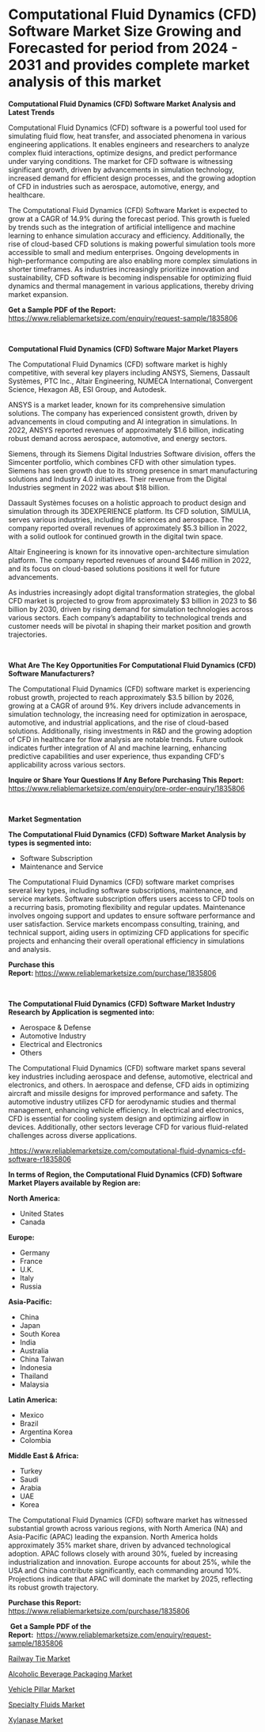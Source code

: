 <p><h1>Computational Fluid Dynamics (CFD) Software Market Size Growing and Forecasted for period from 2024 - 2031 and provides complete market analysis of this market</h1></p><p><strong>Computational Fluid Dynamics (CFD) Software Market Analysis and Latest Trends</strong></p>
<p><p>Computational Fluid Dynamics (CFD) software is a powerful tool used for simulating fluid flow, heat transfer, and associated phenomena in various engineering applications. It enables engineers and researchers to analyze complex fluid interactions, optimize designs, and predict performance under varying conditions. The market for CFD software is witnessing significant growth, driven by advancements in simulation technology, increased demand for efficient design processes, and the growing adoption of CFD in industries such as aerospace, automotive, energy, and healthcare.</p><p>The Computational Fluid Dynamics (CFD) Software Market is expected to grow at a CAGR of 14.9% during the forecast period. This growth is fueled by trends such as the integration of artificial intelligence and machine learning to enhance simulation accuracy and efficiency. Additionally, the rise of cloud-based CFD solutions is making powerful simulation tools more accessible to small and medium enterprises. Ongoing developments in high-performance computing are also enabling more complex simulations in shorter timeframes. As industries increasingly prioritize innovation and sustainability, CFD software is becoming indispensable for optimizing fluid dynamics and thermal management in various applications, thereby driving market expansion.</p></p>
<p><strong>Get a Sample PDF of the Report:&nbsp;</strong> <a href="https://www.reliablemarketsize.com/enquiry/request-sample/1835806?utm_campaign=1600&utm_medium=2&utm_source=Github&utm_content=ia&utm_term=16102024&utm_id=computational-fluid-dynamics-cfd-software">https://www.reliablemarketsize.com/enquiry/request-sample/1835806</a></p>
<p>&nbsp;</p>
<p><strong>Computational Fluid Dynamics (CFD) Software Major Market Players</strong></p>
<p><p>The Computational Fluid Dynamics (CFD) software market is highly competitive, with several key players including ANSYS, Siemens, Dassault Systèmes, PTC Inc., Altair Engineering, NUMECA International, Convergent Science, Hexagon AB, ESI Group, and Autodesk. </p><p>ANSYS is a market leader, known for its comprehensive simulation solutions. The company has experienced consistent growth, driven by advancements in cloud computing and AI integration in simulations. In 2022, ANSYS reported revenues of approximately $1.6 billion, indicating robust demand across aerospace, automotive, and energy sectors.</p><p>Siemens, through its Siemens Digital Industries Software division, offers the Simcenter portfolio, which combines CFD with other simulation types. Siemens has seen growth due to its strong presence in smart manufacturing solutions and Industry 4.0 initiatives. Their revenue from the Digital Industries segment in 2022 was about $18 billion.</p><p>Dassault Systèmes focuses on a holistic approach to product design and simulation through its 3DEXPERIENCE platform. Its CFD solution, SIMULIA, serves various industries, including life sciences and aerospace. The company reported overall revenues of approximately $5.3 billion in 2022, with a solid outlook for continued growth in the digital twin space.</p><p>Altair Engineering is known for its innovative open-architecture simulation platform. The company reported revenues of around $446 million in 2022, and its focus on cloud-based solutions positions it well for future advancements.</p><p>As industries increasingly adopt digital transformation strategies, the global CFD market is projected to grow from approximately $3 billion in 2023 to $6 billion by 2030, driven by rising demand for simulation technologies across various sectors. Each company’s adaptability to technological trends and customer needs will be pivotal in shaping their market position and growth trajectories.</p></p>
<p>&nbsp;</p>
<p><strong>What Are The Key Opportunities For Computational Fluid Dynamics (CFD) Software Manufacturers?</strong></p>
<p><p>The Computational Fluid Dynamics (CFD) software market is experiencing robust growth, projected to reach approximately $3.5 billion by 2026, growing at a CAGR of around 9%. Key drivers include advancements in simulation technology, the increasing need for optimization in aerospace, automotive, and industrial applications, and the rise of cloud-based solutions. Additionally, rising investments in R&D and the growing adoption of CFD in healthcare for flow analysis are notable trends. Future outlook indicates further integration of AI and machine learning, enhancing predictive capabilities and user experience, thus expanding CFD's applicability across various sectors.</p></p>
<p><strong>Inquire or Share Your Questions If Any Before Purchasing This Report:</strong> <a href="https://www.reliablemarketsize.com/enquiry/pre-order-enquiry/1835806?utm_campaign=1600&utm_medium=2&utm_source=Github&utm_content=ia&utm_term=16102024&utm_id=computational-fluid-dynamics-cfd-software">https://www.reliablemarketsize.com/enquiry/pre-order-enquiry/1835806</a></p>
<p>&nbsp;</p>
<p><strong>Market Segmentation</strong></p>
<p><strong>The Computational Fluid Dynamics (CFD) Software Market Analysis by types is segmented into:</strong></p>
<p><ul><li>Software Subscription</li><li>Maintenance and Service</li></ul></p>
<p><p>The Computational Fluid Dynamics (CFD) software market comprises several key types, including software subscriptions, maintenance, and service markets. Software subscription offers users access to CFD tools on a recurring basis, promoting flexibility and regular updates. Maintenance involves ongoing support and updates to ensure software performance and user satisfaction. Service markets encompass consulting, training, and technical support, aiding users in optimizing CFD applications for specific projects and enhancing their overall operational efficiency in simulations and analysis.</p></p>
<p><strong>Purchase this Report:&nbsp;</strong><a href="https://www.reliablemarketsize.com/purchase/1835806?utm_campaign=1600&utm_medium=2&utm_source=Github&utm_content=ia&utm_term=16102024&utm_id=computational-fluid-dynamics-cfd-software">https://www.reliablemarketsize.com/purchase/1835806</a></p>
<p>&nbsp;</p>
<p><strong>The Computational Fluid Dynamics (CFD) Software Market Industry Research by Application is segmented into:</strong></p>
<p><ul><li>Aerospace & Defense</li><li>Automotive Industry</li><li>Electrical and Electronics</li><li>Others</li></ul></p>
<p><p>The Computational Fluid Dynamics (CFD) software market spans several key industries including aerospace and defense, automotive, electrical and electronics, and others. In aerospace and defense, CFD aids in optimizing aircraft and missile designs for improved performance and safety. The automotive industry utilizes CFD for aerodynamic studies and thermal management, enhancing vehicle efficiency. In electrical and electronics, CFD is essential for cooling system design and optimizing airflow in devices. Additionally, other sectors leverage CFD for various fluid-related challenges across diverse applications.</p></p>
<p><a href="https://www.reliablemarketsize.com/computational-fluid-dynamics-cfd-software-r1835806?utm_campaign=1600&utm_medium=2&utm_source=Github&utm_content=ia&utm_term=16102024&utm_id=computational-fluid-dynamics-cfd-software">&nbsp;https://www.reliablemarketsize.com/computational-fluid-dynamics-cfd-software-r1835806</a></p>
<p><strong>In terms of Region, the Computational Fluid Dynamics (CFD) Software Market Players available by Region are:</strong></p>
<p>
    <p> <strong> North America: </strong>
        <ul>
            <li>United States</li>
            <li>Canada</li>
        </ul>
        </p> 
    <p> <strong> Europe: </strong>
        <ul>
            <li>Germany</li>
            <li>France</li>
            <li>U.K.</li>
            <li>Italy</li>
            <li>Russia</li>
        </ul>
        </p> 
    <p> <strong> Asia-Pacific: </strong>
        <ul>
            <li>China</li>
            <li>Japan</li>
            <li>South Korea</li>
            <li>India</li>
            <li>Australia</li>
            <li>China Taiwan</li>
            <li>Indonesia</li>
            <li>Thailand</li>
            <li>Malaysia</li>
        </ul>
        </p> 
    <p> <strong> Latin America: </strong>
        <ul>
            <li>Mexico</li>
            <li>Brazil</li>
            <li>Argentina Korea</li>
            <li>Colombia</li>
        </ul>
        </p> 
    <p> <strong> Middle East & Africa: </strong>
        <ul>
            <li>Turkey</li>
            <li>Saudi</li>
            <li>Arabia</li>
            <li>UAE</li>
            <li>Korea</li>
        </ul>
    </p>
    </p>
<p><p>The Computational Fluid Dynamics (CFD) software market has witnessed substantial growth across various regions, with North America (NA) and Asia-Pacific (APAC) leading the expansion. North America holds approximately 35% market share, driven by advanced technological adoption. APAC follows closely with around 30%, fueled by increasing industrialization and innovation. Europe accounts for about 25%, while the USA and China contribute significantly, each commanding around 10%. Projections indicate that APAC will dominate the market by 2025, reflecting its robust growth trajectory.</p></p>
<p><strong>Purchase this Report: </strong><a href="https://www.reliablemarketsize.com/purchase/1835806?utm_campaign=1600&utm_medium=2&utm_source=Github&utm_content=ia&utm_term=16102024&utm_id=computational-fluid-dynamics-cfd-software">https://www.reliablemarketsize.com/purchase/1835806</a></p>
<p>&nbsp;<strong>Get a Sample PDF of the Report:&nbsp;&nbsp;</strong><a href="https://www.reliablemarketsize.com/enquiry/request-sample/1835806?utm_campaign=1600&utm_medium=2&utm_source=Github&utm_content=ia&utm_term=16102024&utm_id=computational-fluid-dynamics-cfd-software">https://www.reliablemarketsize.com/enquiry/request-sample/1835806</a></p>
<p><strong></strong></p>
<p><p><a href="https://www.linkedin.com/pulse/future-trends-global-railway-tie-market-insights-analysis-u5hve?utm_campaign=1600&utm_medium=2&utm_source=Github&utm_content=ia&utm_term=16102024&utm_id=computational-fluid-dynamics-cfd-software">Railway Tie Market</a></p><p><a href="https://www.linkedin.com/pulse/alcoholic-beverage-packaging-market2024-2031-industry-insights-dqyee?utm_campaign=1600&utm_medium=2&utm_source=Github&utm_content=ia&utm_term=16102024&utm_id=computational-fluid-dynamics-cfd-software">Alcoholic Beverage Packaging Market</a></p><p><a href="https://www.linkedin.com/pulse/navigating-global-vehicle-pillar-market-landscape-trends-forecasts-i8rpf?utm_campaign=1600&utm_medium=2&utm_source=Github&utm_content=ia&utm_term=16102024&utm_id=computational-fluid-dynamics-cfd-software">Vehicle Pillar Market</a></p><p><a href="https://www.linkedin.com/pulse/global-specialty-fluids-market-product-types-applications-totle?utm_campaign=1600&utm_medium=2&utm_source=Github&utm_content=ia&utm_term=16102024&utm_id=computational-fluid-dynamics-cfd-software">Specialty Fluids Market</a></p><p><a href="https://www.linkedin.com/pulse/xylanase-market-refracting-trends-consumer-behaviors-2024-2031-prsce?utm_campaign=1600&utm_medium=2&utm_source=Github&utm_content=ia&utm_term=16102024&utm_id=computational-fluid-dynamics-cfd-software">Xylanase Market</a></p></p>